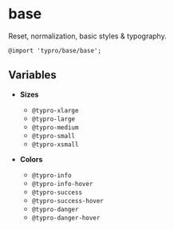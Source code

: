 # base

Reset, normalization, basic styles & typography.

```less
@import 'typro/base/base';
```


## Variables

* **Sizes**
	* `@typro-xlarge`
	* `@typro-large`
	* `@typro-medium`
	* `@typro-small`
	* `@typro-xsmall`

* **Colors**
	* `@typro-info`
	* `@typro-info-hover`
	* `@typro-success`
	* `@typro-success-hover`
	* `@typro-danger`
	* `@typro-danger-hover`
